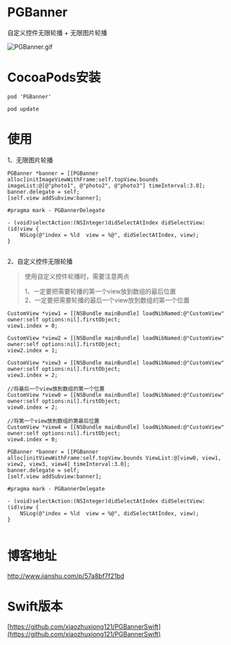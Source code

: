 # PGBanner
自定义控件无限轮播 + 无限图片轮播

![PGBanner.gif](http://upload-images.jianshu.io/upload_images/1340308-cdd8ac6630e61c13.gif?imageMogr2/auto-orient/strip)

# CocoaPods安装
```
pod 'PGBanner'

pod update
```
# 使用
1、无限图片轮播

```
PGBanner *banner = [[PGBanner alloc]initImageViewWithFrame:self.topView.bounds imageList:@[@"photo1", @"photo2", @"photo3"] timeInterval:3.0];
banner.delegate = self;
[self.view addSubview:banner];

#pragma mark - PGBannerDelegate

- (void)selectAction:(NSInteger)didSelectAtIndex didSelectView:(id)view {
    NSLog(@"index = %ld  view = %@", didSelectAtIndex, view);
}
    
```
2、自定义控件无限轮播
> 使用自定义控件轮播时，需要注意两点  
> 
> 1、一定要把需要轮播的第一个view放到数组的最后位置  
> 2、一定要把需要轮播的最后一个view放到数组的第一个位置

```
CustomView *view1 = [[NSBundle mainBundle] loadNibNamed:@"CustomView" owner:self options:nil].firstObject;
view1.index = 0;

CustomView *view2 = [[NSBundle mainBundle] loadNibNamed:@"CustomView" owner:self options:nil].firstObject;
view2.index = 1;

CustomView *view3 = [[NSBundle mainBundle] loadNibNamed:@"CustomView" owner:self options:nil].firstObject;
view3.index = 2;

//将最后一个view放到数组的第一个位置
CustomView *view0 = [[NSBundle mainBundle] loadNibNamed:@"CustomView" owner:self options:nil].firstObject;
view0.index = 2;

//将第一个view放到数组的第最后位置
CustomView *view4 = [[NSBundle mainBundle] loadNibNamed:@"CustomView" owner:self options:nil].firstObject;
view4.index = 0;
    
PGBanner *banner = [[PGBanner alloc]initViewWithFrame:self.topView.bounds ViewList:@[view0, view1, view2, view3, view4] timeInterval:3.0];
banner.delegate = self;
[self.view addSubview:banner];

#pragma mark - PGBannerDelegate

- (void)selectAction:(NSInteger)didSelectAtIndex didSelectView:(id)view {
    NSLog(@"index = %ld  view = %@", didSelectAtIndex, view);
}
    
```
# 博客地址
[http://www.jianshu.com/p/57a8bf7f21bd
](http://www.jianshu.com/p/57a8bf7f21bd)

# Swift版本
[https://github.com/xiaozhuxiong121/PGBannerSwift](https://github.com/xiaozhuxiong121/PGBannerSwift)

